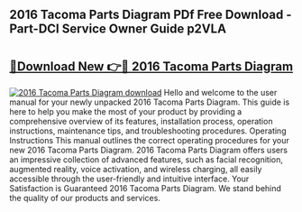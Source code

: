 ## 2016 Tacoma Parts Diagram PDf Free Download - Part-DCI Service Owner Guide p2VLA

# <h2><a href="http://dfnvwgd.blite.top/?on=2016+Tacoma+Parts+Diagram">🔗Download New 👉🔴 2016 Tacoma Parts Diagram</a></h2>

[![2016 Tacoma Parts Diagram download](https://i.imgur.com/lujVjoI.png)](http://dfnvwgd.blite.top/?on=2016+Tacoma+Parts+Diagram)
Hello and welcome to the user manual for your newly unpacked 2016 Tacoma Parts Diagram. This guide is here to help you make the most of your product by providing a comprehensive overview of its features, installation process, operation instructions, maintenance tips, and troubleshooting procedures. Operating Instructions This manual outlines the correct operating procedures for your new 2016 Tacoma Parts Diagram. 2016 Tacoma Parts Diagram offers users an impressive collection of advanced features, such as facial recognition, augmented reality, voice activation, and wireless charging, all easily accessible through the user-friendly and intuitive interface. Your Satisfaction is Guaranteed 2016 Tacoma Parts Diagram. We stand behind the quality of our products and services.
